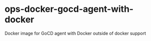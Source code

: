 # ops-docker-gocd-agent-with-docker
Docker image for GoCD agent with Docker outside of docker support
